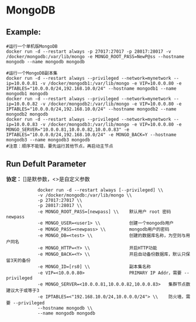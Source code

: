 MongoDB
===

## Example:

    #运行一个单机版MongoDB
    docker run -d --restart always -p 27017:27017 -p 28017:28017 -v /docker/mongodb:/var/lib/mongo -e MONGO_ROOT_PASS=NewP@ss --hostname mongodb --name mongodb mongodb

    #运行一个MongoDB副本集
    docker run -d --restart always --privileged --network=mynetwork --ip=10.0.0.81 -v /docker/mongodb1:/var/lib/mongo -e VIP=10.0.0.80 -e IPTABLES="10.0.0.0/24,192.168.10.0/24" --hostname mongodb1 --name mongodb1 mongodb 
    docker run -d --restart always --privileged --network=mynetwork --ip=10.0.0.82 -v /docker/mongodb2:/var/lib/mongo -e VIP=10.0.0.80 -e IPTABLES="10.0.0.0/24,192.168.10.0/24" --hostname mongodb2 --name mongodb2 mongodb  
    docker run -d --restart always --privileged --network=mynetwork --ip=10.0.0.83 -v /docker/mongodb3:/var/lib/mongo -e VIP=10.0.0.80 -e MONGO_SERVER="10.0.0.81,10.0.0.82,10.0.0.83" -e IPTABLES="10.0.0.0/24,192.168.10.0/24" -e MONGO_BACK=Y --hostname mongodb3 --name mongodb3 mongodb
    #注意：顺序不能错，要先运行其他节点，再启动主节点

## Run Defult Parameter
**协定：** []是默参数，<>是自定义参数

				docker run -d --restart always [--privileged] \\
				-v /docker/mongodb:/var/lib/mongo \\
				-p 27017:27017 \\
				-p 28017:28017 \\
				-e MONGO_ROOT_PASS=[newpass] \\    默认用户 root 密码 newpass
				-e MONGO_USER=<user1> \\           创建一个mongodb用户
				-e MONGO_PASS=<newpass> \\         mongodb用户的密码
				-e MONGO_DB=<test> \\              创建的数据库名称，为空则与用户同名
				-e MONGO_HTTP=<Y> \\               开启HTTP功能
				-e MONGO_BACK=<Y> \\               开启自动备份数据库，默认只保留3天的备份
				-e MONGO_ID=[rs0] \\               副本集名称
				-e VIP=<10.0.0.80>                 PRIMARY IP Addr，需要 --privileged
				-e MONGO_SERVER=<10.0.0.81,10.0.0.82,10.0.0.83>   集群节点数建议大于或等于3
				-e IPTABLES=<"192.168.10.0/24,10.0.0.0/24"> \\    防火墙，需要 --privileged
				--hostname mongodb \\
				--name mongodb mongodb

